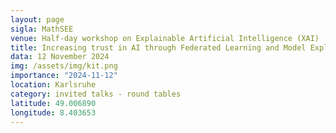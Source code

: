 ```yaml
---
layout: page
sigla: MathSEE 
venue: Half-day workshop on Explainable Artificial Intelligence (XAI)
title: Increasing trust in AI through Federated Learning and Model Explainability.
data: 12 November 2024
img: /assets/img/kit.png
importance: "2024-11-12"
location: Karlsruhe
category: invited talks - round tables
latitude: 49.006890
longitude: 8.403653
---
```

